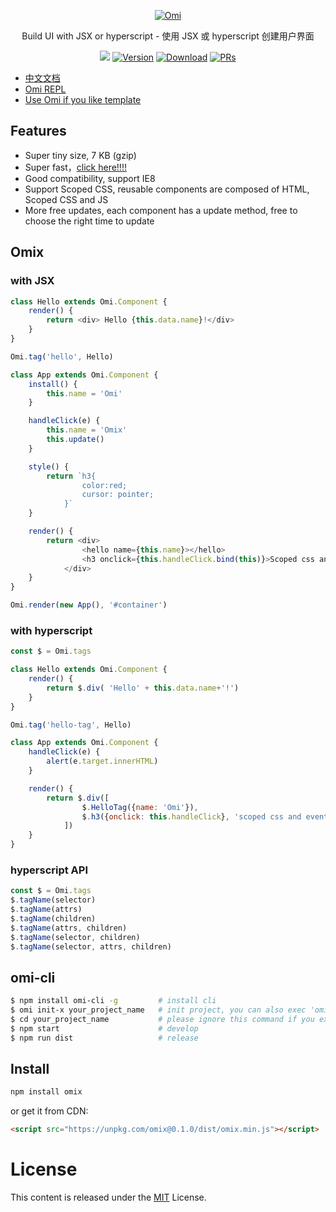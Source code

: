 <p align="center">
  <a href="##Omix"><img src="http://images2017.cnblogs.com/blog/105416/201708/105416-20170807145434955-1872305404.png" alt="Omi"></a>
</p>
<p align="center">
Build UI with JSX or hyperscript - 使用 JSX 或 hyperscript 创建用户界面
</p>
<p align="center">
  <a href="https://travis-ci.org/AlloyTeam/omix"><img src="https://travis-ci.org/AlloyTeam/omix.svg"></a>
  <a href="https://www.npmjs.com/package/omix"><img src="https://img.shields.io/npm/v/omix.svg" alt="Version"></a>
  <a href="https://www.npmjs.com/package/omix"><img src="https://img.shields.io/npm/dm/omix.svg" alt="Download"></a>
  <a href="CONTRIBUTING.md"><img src="https://img.shields.io/badge/PRs-welcome-brightgreen.svg" alt="PRs"></a>
</p>


* [中文文档](./docs/README.md)
* [Omi REPL](https://alloyteam.github.io/omix/repl/)
* [Use Omi if you like template](https://github.com/AlloyTeam/omi)

## Features

* Super tiny size, 7 KB (gzip)
* Super fast，[click here!!!!](https://alloyteam.github.io/omix/example/perfs)
* Good compatibility, support IE8
* Support Scoped CSS, reusable components are composed of HTML, Scoped CSS and JS
* More free updates, each component has a update method, free to choose the right time to update

## Omix 

### with JSX

``` js
class Hello extends Omi.Component {
    render() {
        return <div> Hello {this.data.name}!</div>
    }
}

Omi.tag('hello', Hello)

class App extends Omi.Component {
    install() {
        this.name = 'Omi'
    }

    handleClick(e) {
        this.name = 'Omix' 
        this.update()
    }

    style() {
        return `h3{
	            color:red;
	            cursor: pointer;
	        }`
    }

    render() {
        return <div>
	            <hello name={this.name}></hello>
	            <h3 onclick={this.handleClick.bind(this)}>Scoped css and event test! click me!</h3>
	        </div>
    }
}

Omi.render(new App(), '#container')
```

### with hyperscript

``` js
const $ = Omi.tags

class Hello extends Omi.Component {
    render() {
        return $.div( 'Hello' + this.data.name+'!')
    }
}

Omi.tag('hello-tag', Hello)

class App extends Omi.Component {
    handleClick(e) {
        alert(e.target.innerHTML)
    }

    render() {
        return $.div([
	            $.HelloTag({name: 'Omi'}),
	            $.h3({onclick: this.handleClick}, 'scoped css and event test! click me!')
	        ])
    }
}
```

### hyperscript API

```js
const $ = Omi.tags
$.tagName(selector)
$.tagName(attrs)
$.tagName(children)
$.tagName(attrs, children)
$.tagName(selector, children)
$.tagName(selector, attrs, children)
```

## omi-cli

```bash
$ npm install omi-cli -g         # install cli
$ omi init-x your_project_name   # init project, you can also exec 'omi init-x' in an empty folder
$ cd your_project_name           # please ignore this command if you executed 'omi init' in an empty folder
$ npm start                      # develop
$ npm run dist                   # release
```

## Install

``` bash
npm install omix
```

or get it from CDN:

``` html
<script src="https://unpkg.com/omix@0.1.0/dist/omix.min.js"></script>
```


# License
This content is released under the [MIT](http://opensource.org/licenses/MIT) License.
